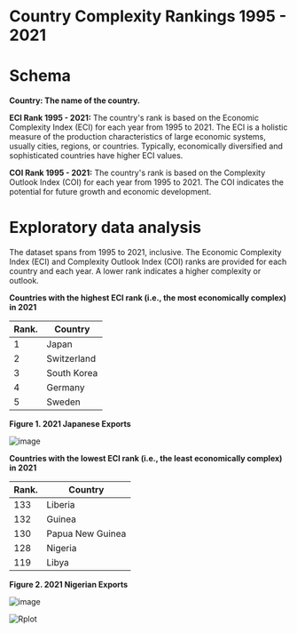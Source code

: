 # Country Complexity Rankings 1995 - 2021

# Schema

**Country: The name of the country.**

**ECI Rank 1995 - 2021:** 
The country's rank is based on the Economic Complexity Index (ECI) for each year from 1995 to 2021. The ECI is a holistic measure of the production characteristics of large economic systems, usually cities, regions, or countries. Typically, economically diversified and sophisticated countries have higher ECI values.

**COI Rank 1995 - 2021:** The country's rank is based on the Complexity Outlook Index (COI) for each year from 1995 to 2021. The COI indicates the potential for future growth and economic development.

# Exploratory data analysis
The dataset spans from 1995 to 2021, inclusive.
The Economic Complexity Index (ECI) and Complexity Outlook Index (COI) ranks are provided for each country and each year. A lower rank indicates a higher complexity or outlook.

**Countries with the highest ECI rank (i.e., the most economically complex) in 2021** 

| Rank. | Country        |
| --- | -------------- |
| 1   | Japan          |
| 2   | Switzerland    |
| 3   | South Korea    |
| 4   | Germany        |
| 5   | Sweden         |


**Figure 1. 2021 Japanese Exports**

![image](https://github.com/LNshuti/complexity/assets/13305262/2505084e-a583-47a0-8173-b7a68750c969)



**Countries with the lowest ECI rank (i.e., the least economically complex) in 2021**

| Rank. | Country        |
| --- | -------------- |
| 133   | Liberia          |
| 132   | Guinea    |
| 130   | Papua New Guinea    |
| 128   | Nigeria        |
| 119   | Libya         |


**Figure 2. 2021 Nigerian Exports**

![image](https://github.com/LNshuti/complexity/assets/13305262/ddff4e8c-3f15-44a3-808d-51ca6f4c2ac0)




![Rplot](https://github.com/LNshuti/complexity/assets/13305262/09665fe0-974d-4544-9d0c-afc4d8235c2e)






